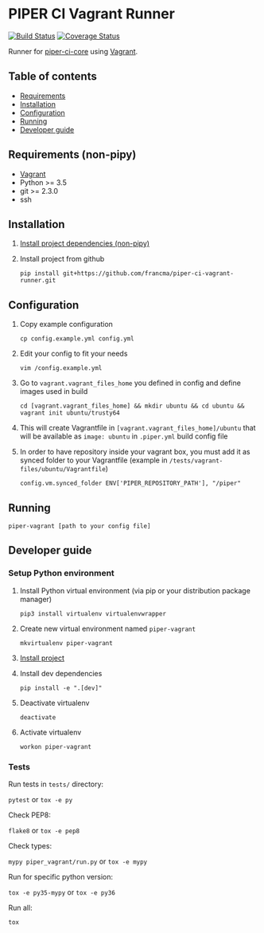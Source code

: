 # PIPER CI Vagrant Runner

[![Build Status](https://travis-ci.org/francma/piper-ci-vagrant-runner.svg?branch=master)](https://travis-ci.org/francma/piper-ci-lxd-runner)
[![Coverage Status](https://coveralls.io/repos/github/francma/piper-ci-vagrant-runner/badge.svg?branch=master)](https://coveralls.io/github/francma/piper-ci-vagrant-runner?branch=master)

Runner for [piper-ci-core](https://github.com/francma/piper-ci-driver) using [Vagrant](https://www.vagrantup.com/).

## Table of contents

- [Requirements](#requirements-non-pipy)
- [Installation](#installation)
- [Configuration](#configuration)
- [Running](#running)
- [Developer guide](#developer-guide)

## Requirements (non-pipy)

- [Vagrant](https://www.vagrantup.com/)
- Python >= 3.5
- git >= 2.3.0
- ssh

## Installation

1. [Install project dependencies (non-pipy)](#requirements-non-pipy)

2. Install project from github

    `pip install git+https://github.com/francma/piper-ci-vagrant-runner.git`

## Configuration

1. Copy example configuration

    `cp config.example.yml config.yml`

2. Edit your config to fit your needs

    `vim /config.example.yml`

3. Go to `vagrant.vagrant_files_home` you defined in config and define images used in build

	`cd [vagrant.vagrant_files_home] && mkdir ubuntu && cd ubuntu && vagrant init ubuntu/trusty64` 

4. This will create Vagrantfile in `[vagrant.vagrant_files_home]/ubuntu` that will be available as `image: ubuntu` in `.piper.yml` build config file

5. In order to have repository inside your vagrant box, you must add it as synced folder to your Vagrantfile (example in `/tests/vagrant-files/ubuntu/Vagrantfile`)

	`config.vm.synced_folder ENV['PIPER_REPOSITORY_PATH'], "/piper"`

## Running

`piper-vagrant [path to your config file]`

## Developer guide

### Setup Python environment

1. Install Python virtual environment (via pip or your distribution package manager)

   `pip3 install virtualenv virtualenvwrapper`

2. Create new virtual environment named `piper-vagrant`

   `mkvirtualenv piper-vagrant`
   
3. [Install project](#installation)

4. Install dev dependencies

   `pip install -e ".[dev]"`
   
5. Deactivate virtualenv

    `deactivate`
    
6. Activate virtualenv

    `workon piper-vagrant`

### Tests

Run tests in `tests/` directory:

`pytest` or `tox -e py`

Check PEP8:

`flake8` or `tox -e pep8`

Check types:

`mypy piper_vagrant/run.py` or `tox -e mypy`

Run for specific python version:

`tox -e py35-mypy` or `tox -e py36`

Run all:

`tox`
